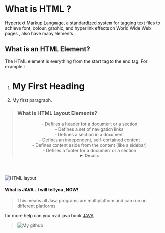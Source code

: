 # What is HTML ?
Hypertext Markup Language, a standardized system for tagging text files to achieve font, colour, graphic, and hyperlink effects on World Wide Web pages , also have many elements .

## What is an HTML Element?
The HTML element is everything from the start tag to the end tag:
For example :
1. <h1>My First Heading</h1>
2. <p>My first paragraph.</p>

>### What is HTML Layout Elements?
><header> - Defines a header for a document or a section
><nav> - Defines a set of navigation links
><section> - Defines a section in a document
><article> - Defines an independent, self-contained content
><aside> - Defines content aside from the content (like a sidebar)
><footer> - Defines a footer for a document or a section
><details> - Defines additional details that the user can open and close on demand

  
![HTML layout](https://data-flair.training/blogs/wp-content/uploads/sites/2/2020/07/html-layout-normal-img-2.jpg)

#### What is JAVA ..I will tell you ,NOW!
>This means all Java programs are multiplatform and can run on different platforms

for more help can you read java book [JAVA](http://bedford-computing.co.uk/learning/wp-content/uploads/2015/10/JavaScript-and-JQuery-Interactive-Front-End-Web-Development-Chapter-1-The-ABC-of-Programming.pdf)


> ![My github](https://github.com/ayahalbarik)
> 
